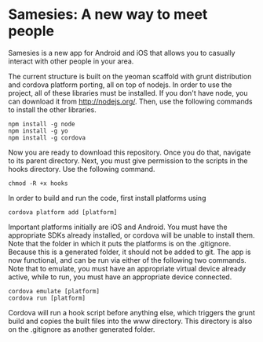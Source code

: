 Samesies: A new way to meet people
========

Samesies is a new app for Android and iOS that allows you to casually interact with other people in your area.

The current structure is built on the yeoman scaffold with grunt distribution and cordova platform porting, 
all on top of nodejs. In order to use the project, all of these libraries must be installed.  If you don't 
have node, you can download it from http://nodejs.org/. Then, use the following commands to install the other
libraries.

    npm install -g node
    npm install -g yo
    npm install -g cordova
    
Now you are ready to download this repository. Once you do that, navigate to its parent directory.
Next, you must give permission to the scripts in the hooks directory. Use the following command.

    chmod -R +x hooks 

In order to build and run the code, first install platforms using 

    cordova platform add [platform]

Important platforms initially are iOS and Android. You must have the appropriate SDKs already installed, or
cordova will be unable to install them. Note that the folder in which it puts the platforms is on the .gitignore. 
Because this is a generated folder, it should not be added to git. The app is now functional, and can be run via 
either of the following two commands. Note that to emulate, you must have an appropriate virtual device already 
active, while to run, you must have an appropriate device connected.

    cordova emulate [platform]
    cordova run [platform]
    
Cordova will run a hook script before anything else, which triggers the grunt build and copies the built files
into the www directory. This directory is also on the .gitignore as another generated folder.
